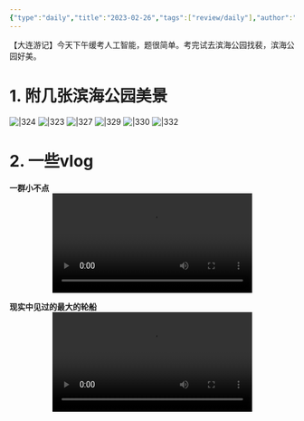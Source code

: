 ```yaml
---
{"type":"daily","title":"2023-02-26","tags":["review/daily"],"author":"codertoro","establish":"2023-02-26T00:00:00","location":"辽宁大连","weather":"晴","dg-publish":true,"permalink":"/daily/2023/2023-02-26/","dgPassFrontmatter":true,"noteIcon":"","created":"2025-02-23T17:22:12.927+08:00","updated":"2025-03-03T22:19:09.835+08:00"}
---
```


【大连游记】今天下午缓考人工智能，题很简单。考完试去滨海公园找裴，滨海公园好美。
# 1. 附几张滨海公园美景
![|324](https://oss.codertoro.top/Bucket/img/daily/2023/02/IMG_20230226_180540%E6%BB%A8%E6%B5%B7%E5%85%AC%E5%9B%AD.jpg)
![|323](https://oss.codertoro.top/Bucket/img/daily/2023/02/IMG_20230226_184135%E6%BB%A8%E6%B5%B7%E5%85%AC%E5%9B%AD.jpg)
![|327](https://oss.codertoro.top/Bucket/img/daily/2023/02/IMG_20230226_180415%E6%BB%A8%E6%B5%B7%E5%85%AC%E5%9B%AD.jpg)
![|329](https://oss.codertoro.top/Bucket/img/daily/2023/02/IMG_20230226_165933%E6%BB%A8%E6%B5%B7%E5%85%AC%E5%9B%AD.jpg)
![|330](https://oss.codertoro.top/Bucket/img/daily/2023/02/IMG_20230226_165358%E6%BB%A8%E6%B5%B7%E5%85%AC%E5%9B%AD.jpg)
![|332](https://oss.codertoro.top/Bucket/img/daily/2023/02/20230226%E5%9C%B0%E5%9B%BE.jpg)

# 2. 一些vlog
**一群小不点**
<video style="width: 70%; max-width: 600px; height: auto; display: block; margin: auto;" controls playsinline>
  <source src="https://img.codertoro.top/Bucket/img/daily/2023/02/20230226%E6%BB%A8%E6%B5%B7%E5%85%AC%E5%9B%AD.mp4">
</video>

**现实中见过的最大的轮船**
<video style="width: 70%; max-width: 600px; height: auto; display: block; margin: auto;" controls playsinline>
  <source src="https://img.codertoro.top/Bucket/img/daily/2023/02/video_20230226%E6%BB%A8%E6%B5%B7%E5%85%AC%E5%9B%AD.mp4">
</video>


